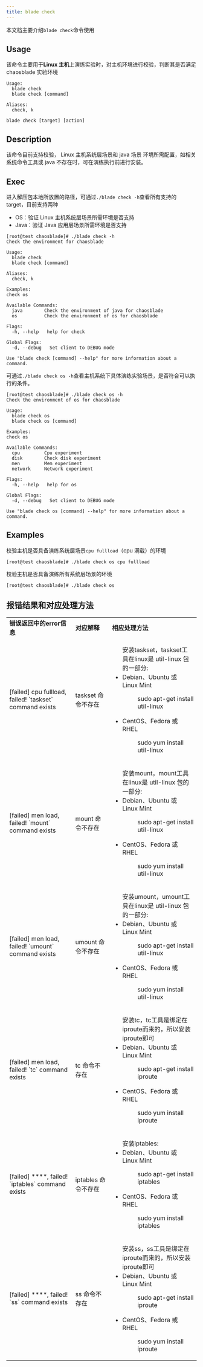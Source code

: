 ```yaml
---
title: blade check
---
```


本文档主要介绍`blade check`命令使用

## Usage

该命令主要用于**Linux 主机**上演练实验时，对主机环境进行校验，判断其是否满足 chaosblade 实验环境

```shell
Usage:
  blade check
  blade check [command]

Aliases:
  check, k

blade check [target] [action]
```

## Description

该命令目前支持校验， Linux 主机系统层场景和 java 场景 环境所需配置，如相关系统命令工具或 java 不存在时，可在演练执行前进行安装。

## Exec

进入解压包本地所放置的路径，可通过`./blade check -h`查看所有支持的 target，目前支持两种

- OS：验证 Linux 主机系统层场景所需环境是否支持
- Java：验证 Java 应用层场景所需环境是否支持

```
[root@test chaosblade]# ./blade check -h
Check the environment for chaosblade

Usage:
  blade check
  blade check [command]

Aliases:
  check, k

Examples:
check os

Available Commands:
  java        Check the environment of java for chaosblade
  os          Check the environment of os for chaosblade

Flags:
  -h, --help   help for check

Global Flags:
  -d, --debug   Set client to DEBUG mode

Use "blade check [command] --help" for more information about a command.
```

可通过`./blade check os -h`查看主机系统下具体演练实验场景，是否符合可以执行的条件。

```
[root@test chaosblade]# ./blade check os -h
Check the environment of os for chaosblade

Usage:
  blade check os
  blade check os [command]

Examples:
check os

Available Commands:
  cpu         Cpu experiment
  disk        Check disk experiment
  men         Mem experiment
  network     Network experiment

Flags:
  -h, --help   help for os

Global Flags:
  -d, --debug   Set client to DEBUG mode

Use "blade check os [command] --help" for more information about a command.
```

## Examples

校验主机是否具备演练系统层场景`cpu fullload`（cpu 满载）的环境

```
[root@test chaosblade]# ./blade check os cpu fullload
```

校验主机是否具备演练所有系统层场景的环境

```
[root@test chaosblade]# ./blade check os
```

## 报错结果和对应处理方法

<table>
<tr>
<td><b>错误返回中的error信息</b></td>
<td><b>对应解释</b></td>
<td><b>相应处理方法</b></td>
</tr>

<tr>
<td>[failed] cpu fullload, failed! `taskset` command exists </td>
<td> taskset 命令不存在 </td>
<td><ul>
安装taskset，taskset工具在linux是 util-linux 包的一部分:
<li> Debian、Ubuntu 或 Linux Mint </li>
<dl><dd>sudo apt-get install util-linux</dd></dl>
<li> CentOS、Fedora 或 RHEL </li>
<dl><dd>sudo yum install util-linux</dd></dl>
</ul></td>
</tr>

<tr>
<td>[failed] men load, failed! `mount` command exists </td>
<td> mount 命令不存在 </td>
<td><ul>
安装mount，mount工具在linux是 util-linux 包的一部分:
<li> Debian、Ubuntu 或 Linux Mint </li>
<dl><dd>sudo apt-get install util-linux </dd></dl>
<li> CentOS、Fedora 或 RHEL </li>
<dl><dd>sudo yum install util-linux</dd></dl>
</ul></td>
</tr>

<tr>
<td>[failed] men load, failed! `umount` command exists </td>
<td> umount 命令不存在 </td>
<td><ul>
安装umount，umount工具在linux是 util-linux 包的一部分:
<li> Debian、Ubuntu 或 Linux Mint </li>
<dl><dd>sudo apt-get install util-linux </dd></dl>
<li> CentOS、Fedora 或 RHEL </li>
<dl><dd>sudo yum install util-linux</dd></dl>
</ul></td>
</tr>

<tr>
<td>[failed] men load, failed! `tc` command exists </td>
<td> tc 命令不存在 </td>
<td><ul>
安装tc，tc工具是绑定在iproute而来的，所以安装 iproute即可 
<li> Debian、Ubuntu 或 Linux Mint </li>
<dl><dd>sudo apt-get install iproute </dd></dl>
<li> CentOS、Fedora 或 RHEL </li>
<dl><dd>sudo yum install iproute</dd></dl>
</ul></td>
</tr>

<tr>
<td>[failed] ****, failed! `iptables` command exists </td>
<td> iptables 命令不存在 </td>
<td><ul>
安装iptables:
<li> Debian、Ubuntu 或 Linux Mint </li>
<dl><dd>sudo apt-get install iptables </dd></dl>
<li> CentOS、Fedora 或 RHEL </li>
<dl><dd>sudo yum install iptables </dd></dl>
</ul></td>
</tr>

<tr>
<td>[failed] ****, failed! `ss` command exists </td>
<td> ss 命令不存在 </td>
<td><ul>
安装ss，ss工具是绑定在iproute而来的，所以安装iproute即可
<li> Debian、Ubuntu 或 Linux Mint </li>
<dl><dd>sudo apt-get install iproute </dd></dl>
<li> CentOS、Fedora 或 RHEL </li>
<dl><dd>  sudo yum install iproute</dd></dl>
</ul></td>
</tr>

</table>
